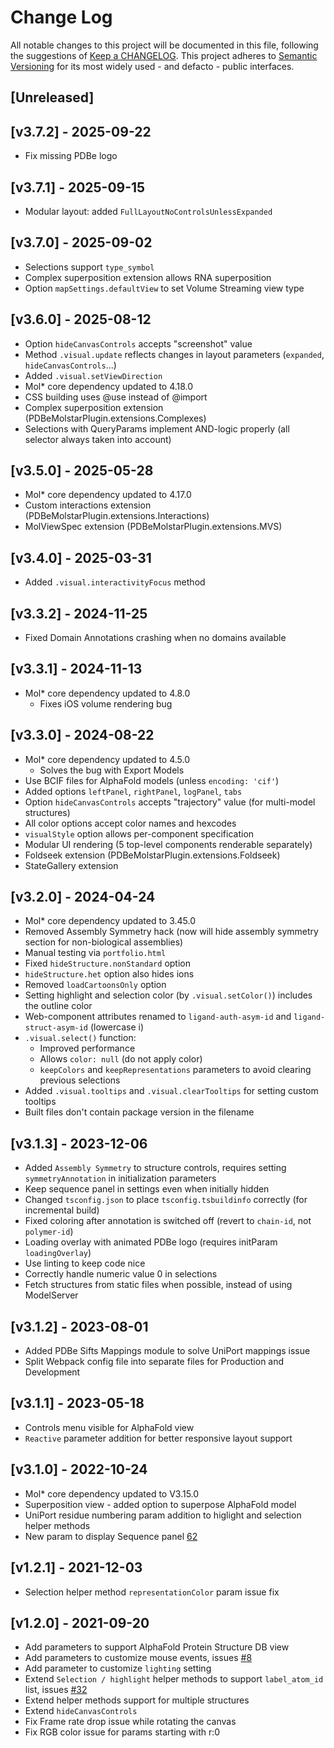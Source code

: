 # Change Log
All notable changes to this project will be documented in this file, following the suggestions of [Keep a CHANGELOG](http://keepachangelog.com/). This project adheres to [Semantic Versioning](http://semver.org/) for its most widely used - and defacto - public interfaces.

## [Unreleased]

## [v3.7.2] - 2025-09-22

- Fix missing PDBe logo

## [v3.7.1] - 2025-09-15
- Modular layout: added `FullLayoutNoControlsUnlessExpanded`

## [v3.7.0] - 2025-09-02
- Selections support `type_symbol`
- Complex superposition extension allows RNA superposition
- Option `mapSettings.defaultView` to set Volume Streaming view type

## [v3.6.0] - 2025-08-12
- Option `hideCanvasControls` accepts "screenshot" value
- Method `.visual.update` reflects changes in layout parameters (`expanded`, `hideCanvasControls`...)
- Added `.visual.setViewDirection`
- Mol* core dependency updated to 4.18.0
- CSS building uses @use instead of @import
- Complex superposition extension (PDBeMolstarPlugin.extensions.Complexes)
- Selections with QueryParams implement AND-logic properly (all selector always taken into account)

## [v3.5.0] - 2025-05-28
- Mol* core dependency updated to 4.17.0
- Custom interactions extension (PDBeMolstarPlugin.extensions.Interactions)
- MolViewSpec extension (PDBeMolstarPlugin.extensions.MVS)

## [v3.4.0] - 2025-03-31
- Added `.visual.interactivityFocus` method

## [v3.3.2] - 2024-11-25
- Fixed Domain Annotations crashing when no domains available

## [v3.3.1] - 2024-11-13
- Mol* core dependency updated to 4.8.0
  - Fixes iOS volume rendering bug

## [v3.3.0] - 2024-08-22
- Mol* core dependency updated to 4.5.0
  - Solves the bug with Export Models
- Use BCIF files for AlphaFold models (unless `encoding: 'cif'`)
- Added options `leftPanel`, `rightPanel`, `logPanel`, `tabs`
- Option `hideCanvasControls` accepts "trajectory" value (for multi-model structures)
- All color options accept color names and hexcodes
- `visualStyle` option allows per-component specification
- Modular UI rendering (5 top-level components renderable separately)
- Foldseek extension (PDBeMolstarPlugin.extensions.Foldseek)
- StateGallery extension

## [v3.2.0] - 2024-04-24
- Mol* core dependency updated to 3.45.0
- Removed Assembly Symmetry hack (now will hide assembly symmetry section for non-biological assemblies)
- Manual testing via `portfolio.html`
- Fixed `hideStructure.nonStandard` option
- `hideStructure.het` option also hides ions
- Removed `loadCartoonsOnly` option
- Setting highlight and selection color (by `.visual.setColor()`) includes the outline color
- Web-component attributes renamed to `ligand-auth-asym-id` and `ligand-struct-asym-id` (lowercase i)
- `.visual.select()` function:
  - Improved performance
  - Allows `color: null` (do not apply color)
  - `keepColors` and `keepRepresentations` parameters to avoid clearing previous selections
- Added `.visual.tooltips` and `.visual.clearTooltips` for setting custom tooltips
- Built files don't contain package version in the filename

## [v3.1.3] - 2023-12-06
- Added ``Assembly Symmetry`` to structure controls, requires setting ``symmetryAnnotation`` in initialization parameters
- Keep sequence panel in settings even when initially hidden
- Changed `tsconfig.json` to place `tsconfig.tsbuildinfo` correctly (for incremental build)
- Fixed coloring after annotation is switched off (revert to `chain-id`, not `polymer-id`)
- Loading overlay with animated PDBe logo (requires initParam `loadingOverlay`)
- Use linting to keep code nice
- Correctly handle numeric value 0 in selections
- Fetch structures from static files when possible, instead of using ModelServer

## [v3.1.2] - 2023-08-01
- Added PDBe Sifts Mappings module to solve UniPort mappings issue
- Split Webpack config file into separate files for Production and Development

## [v3.1.1] - 2023-05-18
- Controls menu visible for AlphaFold view
- ``Reactive`` parameter addition for better responsive layout support

## [v3.1.0] - 2022-10-24
- Mol* core dependency updated to V3.15.0
- Superposition view - added option to superpose AlphaFold model
- UniPort residue numbering param addition to higlight and selection helper methods
- New param to display Sequence panel [62](https://github.com/molstar/pdbe-molstar/issues/62)

## [v1.2.1] - 2021-12-03
- Selection helper method ``representationColor`` param issue fix

## [v1.2.0] - 2021-09-20
- Add parameters to support AlphaFold Protein Structure DB view
- Add parameters to customize mouse events, issues [#8](https://github.com/PDBeurope/pdbe-molstar/issues/8) 
- Add parameter to customize ``lighting`` setting
- Extend ``Selection / highlight`` helper methods to support ``label_atom_id`` list, issues [#32](https://github.com/PDBeurope/pdbe-molstar/issues/32)
- Extend helper methods support for multiple structures
- Extend ``hideCanvasControls``
- Fix Frame rate drop issue while rotating the canvas
- Fix RGB color issue for params starting with r:0